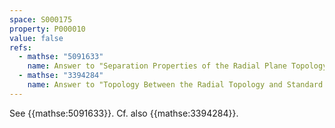 ```yaml
---
space: S000175
property: P000010
value: false
refs:
  - mathse: "5091633"
    name: Answer to "Separation Properties of the Radial Plane Topology"
  - mathse: "3394284"
    name: Answer to "Topology Between the Radial Topology and Standard One on $\mathbb R^2$"
---
```


See {{mathse:5091633}}. Cf. also {{mathse:3394284}}.

